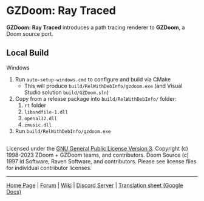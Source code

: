 # GZDoom: Ray Traced

**GZDoom: Ray Traced** introduces a path tracing renderer to **GZDoom**, a Doom source port.

## Local Build

Windows

1. Run `auto-setup-windows.cmd` to configure and build via CMake
    - This will produce `build/RelWithDebInfo/gzdoom.exe` (and Visual Studio solution `build/GZDoom.sln`)
2. Copy from a release package into `build/RelWithDebInfo/` folder:
    1. `rt` folder
    2. `libsndfile-1.dll`
    3. `openal32.dll`
    4. `zmusic.dll`
3. Run `build/RelWithDebInfo/gzdoom.exe`

##

Licensed under the [GNU General Public License Version 3](LICENSE).
Copyright (c) 1998-2023 ZDoom + GZDoom teams, and contributors.
Doom Source (c) 1997 id Software, Raven Software, and contributors.
Please see license files for individual contributor licenses.

---

[Home Page](https://zdoom.org/) |
[Forum](https://forum.zdoom.org/) |
[Wiki](https://zdoom.org/wiki/) |
[Discord Server](https://dsc.gg/zdoom) |
[Translation sheet (Google Docs)](https://docs.google.com/spreadsheets/d/1pvwXEgytkor9SClCiDn4j5AH7FedyXS-ocCbsuQIXDU/edit?usp=sharing)

